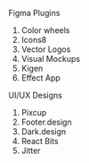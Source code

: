 Figma Plugins

1. Color wheels
2. Icons8
3. Vector Logos
4. Visual Mockups
5. Kigen
6. Effect App

UI/UX Designs

1. Pixcup
2. Footer.design
3. Dark.design
4. React Bits
5. Jitter


